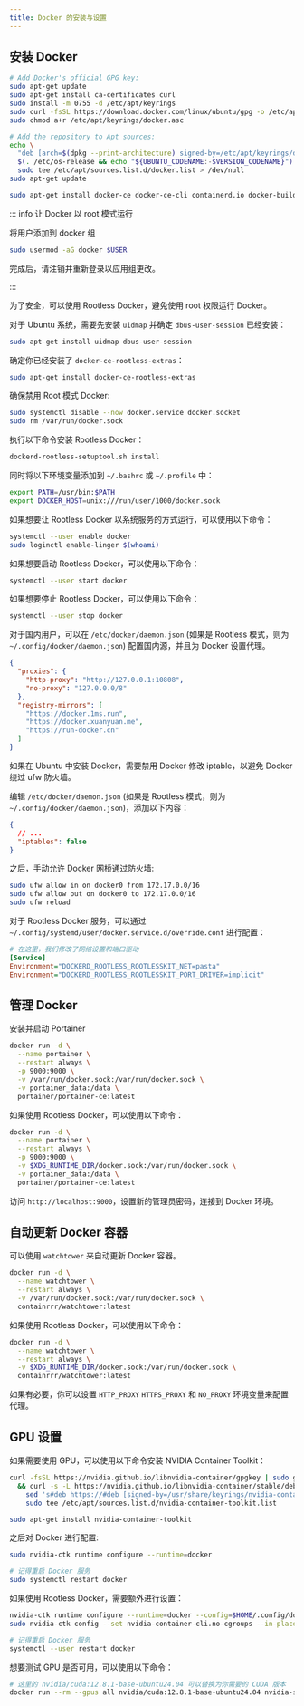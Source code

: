 ```yaml
---
title: Docker 的安装与设置
---
```


## 安装 Docker

```bash
# Add Docker's official GPG key:
sudo apt-get update
sudo apt-get install ca-certificates curl
sudo install -m 0755 -d /etc/apt/keyrings
sudo curl -fsSL https://download.docker.com/linux/ubuntu/gpg -o /etc/apt/keyrings/docker.asc
sudo chmod a+r /etc/apt/keyrings/docker.asc

# Add the repository to Apt sources:
echo \
  "deb [arch=$(dpkg --print-architecture) signed-by=/etc/apt/keyrings/docker.asc] https://download.docker.com/linux/ubuntu \
  $(. /etc/os-release && echo "${UBUNTU_CODENAME:-$VERSION_CODENAME}") stable" | \
  sudo tee /etc/apt/sources.list.d/docker.list > /dev/null
sudo apt-get update

sudo apt-get install docker-ce docker-ce-cli containerd.io docker-buildx-plugin docker-compose-plugin
```

::: info 让 Docker 以 root 模式运行

将用户添加到 docker 组

```bash
sudo usermod -aG docker $USER
```

完成后，请注销并重新登录以应用组更改。

:::

为了安全，可以使用 Rootless Docker，避免使用 root 权限运行 Docker。

对于 Ubuntu 系统，需要先安装 `uidmap` 并确定 `dbus-user-session` 已经安装：

```bash
sudo apt-get install uidmap dbus-user-session
```

确定你已经安装了 `docker-ce-rootless-extras`：

```bash
sudo apt-get install docker-ce-rootless-extras
```

确保禁用 Root 模式 Docker:

```bash
sudo systemctl disable --now docker.service docker.socket
sudo rm /var/run/docker.sock
```

执行以下命令安装 Rootless Docker：

```bash
dockerd-rootless-setuptool.sh install
```

同时将以下环境变量添加到 `~/.bashrc` 或 `~/.profile` 中：

```bash
export PATH=/usr/bin:$PATH
export DOCKER_HOST=unix:///run/user/1000/docker.sock
```

如果想要让 Rootless Docker 以系统服务的方式运行，可以使用以下命令：

```bash
systemctl --user enable docker
sudo loginctl enable-linger $(whoami)
```

如果想要启动 Rootless Docker，可以使用以下命令：

```bash
systemctl --user start docker
```

如果想要停止 Rootless Docker，可以使用以下命令：

```bash
systemctl --user stop docker
```

对于国内用户，可以在 `/etc/docker/daemon.json` (如果是 Rootless 模式，则为 `~/.config/docker/daemon.json`) 配置国内源，并且为 Docker 设置代理。

```json
{
  "proxies": {
    "http-proxy": "http://127.0.0.1:10808",
    "no-proxy": "127.0.0.0/8"
  },
  "registry-mirrors": [
    "https://docker.1ms.run",
    "https://docker.xuanyuan.me",
    "https://run-docker.cn"
  ]
}
```

如果在 Ubuntu 中安装 Docker，需要禁用 Docker 修改 iptable，以避免 Docker 绕过 ufw 防火墙。

编辑 `/etc/docker/daemon.json` (如果是 Rootless 模式，则为 `~/.config/docker/daemon.json`)，添加以下内容：

```json
{
  // ...
  "iptables": false
}
```

之后，手动允许 Docker 网桥通过防火墙:

```bash
sudo ufw allow in on docker0 from 172.17.0.0/16
sudo ufw allow out on docker0 to 172.17.0.0/16
sudo ufw reload
```

对于 Rootless Docker 服务，可以通过 `~/.config/systemd/user/docker.service.d/override.conf` 进行配置：

```ini
# 在这里，我们修改了网络设置和端口驱动
[Service]
Environment="DOCKERD_ROOTLESS_ROOTLESSKIT_NET=pasta"
Environment="DOCKERD_ROOTLESS_ROOTLESSKIT_PORT_DRIVER=implicit"
```

## 管理 Docker

安装并启动 Portainer

```bash
docker run -d \
  --name portainer \
  --restart always \
  -p 9000:9000 \
  -v /var/run/docker.sock:/var/run/docker.sock \
  -v portainer_data:/data \
  portainer/portainer-ce:latest
```

如果使用 Rootless Docker，可以使用以下命令：

```bash
docker run -d \
  --name portainer \
  --restart always \
  -p 9000:9000 \
  -v $XDG_RUNTIME_DIR/docker.sock:/var/run/docker.sock \
  -v portainer_data:/data \
  portainer/portainer-ce:latest
```

访问 `http://localhost:9000`，设置新的管理员密码，连接到 Docker 环境。

## 自动更新 Docker 容器

可以使用 `watchtower` 来自动更新 Docker 容器。

```bash
docker run -d \
  --name watchtower \
  --restart always \
  -v /var/run/docker.sock:/var/run/docker.sock \
  containrrr/watchtower:latest
```

如果使用 Rootless Docker，可以使用以下命令：

```bash
docker run -d \
  --name watchtower \
  --restart always \
  -v $XDG_RUNTIME_DIR/docker.sock:/var/run/docker.sock \
  containrrr/watchtower:latest
```

如果有必要，你可以设置 `HTTP_PROXY` `HTTPS_PROXY` 和 `NO_PROXY` 环境变量来配置代理。

## GPU 设置

如果需要使用 GPU，可以使用以下命令安装 NVIDIA Container Toolkit：

```bash
curl -fsSL https://nvidia.github.io/libnvidia-container/gpgkey | sudo gpg --dearmor -o /usr/share/keyrings/nvidia-container-toolkit-keyring.gpg \
  && curl -s -L https://nvidia.github.io/libnvidia-container/stable/deb/nvidia-container-toolkit.list | \
    sed 's#deb https://#deb [signed-by=/usr/share/keyrings/nvidia-container-toolkit-keyring.gpg] https://#g' | \
    sudo tee /etc/apt/sources.list.d/nvidia-container-toolkit.list

sudo apt-get install nvidia-container-toolkit
```

之后对 Docker 进行配置:

```bash
sudo nvidia-ctk runtime configure --runtime=docker

# 记得重启 Docker 服务
sudo systemctl restart docker
```

如果使用 Rootless Docker，需要额外进行设置：

```bash
nvidia-ctk runtime configure --runtime=docker --config=$HOME/.config/docker/daemon.json
sudo nvidia-ctk config --set nvidia-container-cli.no-cgroups --in-place

# 记得重启 Docker 服务
systemctl --user restart docker
```

想要测试 GPU 是否可用，可以使用以下命令：

```bash
# 这里的 nvidia/cuda:12.8.1-base-ubuntu24.04 可以替换为你需要的 CUDA 版本
docker run --rm --gpus all nvidia/cuda:12.8.1-base-ubuntu24.04 nvidia-smi
```
